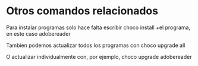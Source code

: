 # Otros comandos relacionados
Para instalar programas solo hace falta escribir choco install +el programa, en este caso adobereader

Tambien podemos actualizar todos los programas con choco upgrade all 

O actualizar individualmente con, por ejemplo, choco upgrade adobereader
